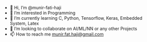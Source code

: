- 👋 Hi, I’m @munir-fati-haji
- 👀 I’m interested in Programming
- 🌱 I’m currently learning C, Python, Tensorflow, Keras, Embedded System, Latex
- 💞️ I’m looking to collaborate on AI/ML/NN or any other Projects
- 📫 How to reach me munir.fat.haji@gmail.com

<!---
munir-fati-haji/munir-fati-haji is a ✨ special ✨ repository because its `README.md` (this file) appears on your GitHub profile.
You can click the Preview link to take a look at your changes.
--->
